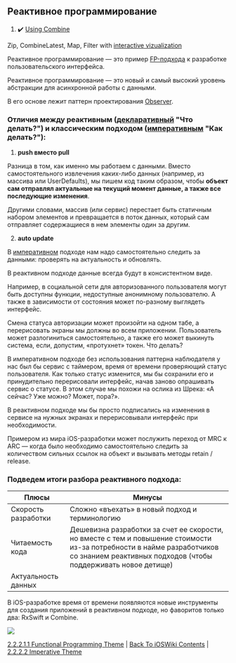 ## Реактивное программирование

1. :heavy_check_mark: [Using Combine](https://heckj.github.io/swiftui-notes/)

Zip, CombineLatest, Map, Filter with [interactive vizualization](https://rxmarbles.com/#combineLatest)

Реактивное программирование — это пример [FP-подхода](./2.2.2.1.1%20FunctionalProgramming(FP).md) к разработке пользовательского интерфейса.

Реактивное программирование — это новый и самый высокий уровень абстракции для асинхронной работы с данными.

В его основе лежит паттерн проектирования [Observer](/2%20ComputerScience/2.4%20Patterns/2.4.3%20DesignPattern/2.4.3.1%20ListOfDesignPattern.md).

### Отличия между реактивным ([декларативный](../../2.2.1%20TypesOfLanguages.md) "Что делать?") и классическим подходом ([императивным](../../2.2.1%20TypesOfLanguages.md) "Как делать?"):

1) **push вместо pull**

Разница в том, как именно мы работаем с данными. Вместо самостоятельного извлечения каких-либо данных (например, из массива или UserDefaults), мы пишем код таким образом, чтобы **объект сам отправлял актуальные на текущий момент данные, а также все последующие изменения**.

Другими словами, массив (или сервис) перестает быть статичным набором элементов и превращается в поток данных, который сам отправляет содержащиеся в нем элементы один за другим.

2) **auto update**

В [императивном](../../2.2.1%20TypesOfLanguages.md) подходе нам надо самостоятельно следить за данными: проверять на актуальность и обновлять.

В реактивном подходе данные всегда будут в консистентном виде.

Например, в социальной сети для авторизованного пользователя могут быть доступны функции, недоступные анонимному пользователю. А также в зависимости от состояния может по-разному выглядеть интерфейс.

Смена статуса авторизации может произойти на одном табе, а перерисовать экраны мы должны во всем приложении. Пользователь может разлогиниться самостоятельно, а также его может выкинуть система, если, допустим, «протухнет» токен. Что делать?

В императивном подходе без использования паттерна наблюдателя у нас был бы сервис с таймером, время от времени проверяющий статус пользователя. Как только статус изменится, мы бы сохранили его и принудительно перерисовали интерфейс, начав заново опрашивать сервис о статусе. В этом случае мы похожи на ослика из Шрека: «А сейчас? Уже можно? Может, пора?».

В реактивном подходе мы бы просто подписались на изменения в сервисе на нужных экранах и перерисовывали интерфейс при необходимости.

Примером из мира iOS-разработки может послужить переход от MRC к ARC — когда было необходимо самостоятельно следить за количеством сильных ссылок на объект и вызывать методы retain / release.

### Подведем итоги разбора реактивного подхода:

| Плюсы | Минусы |
|---|---|
| Скорость разработки | Сложно «въехать» в новый подход и терминологию |
| Читаемость кода | Дешевизна разработки за счет ее скорости, но вместе с тем и повышение стоимости из-за потребности в найме разработчиков со знанием реактивных подходов (чтобы поддерживать новое детище) |
| Актуальность данных | |

В iOS-разработке время от времени появляются новые инструменты для создания приложений в реактивном подходе, но фаворитов только два: RxSwift и Combine.

![](https://habrastorage.org/r/w1560/getpro/habr/upload_files/23a/ba5/d0d/23aba5d0dce4fe6cb04b8cbff048721b.png)

[2.2.2.1.1 Functional Programming Theme](./2.2.2.1.1%20FunctionalProgramming(FP).md) | [Back To iOSWiki Contents](https://github.com/eldaroid/iOSWiki) | [2.2.2.2 Imperative Theme](../2.2.2.2%20Imperative/)
